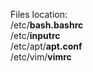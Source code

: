 Files location:<br>
/etc/**bash.bashrc**<br>
/etc/**inputrc**<br>
/etc/apt/**apt.conf**<br>
/etc/vim/**vimrc**<br>
